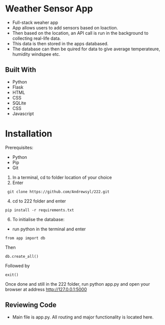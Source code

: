 # Weather Sensor App

- Full-stack weaher app
- App allows users to add sensors based on loaction.
- Then based on the location, an API call is run in the background to collecting real-life data.
- This data is then stored in the apps databased. 
- The database can then be quired for data to give average temperateure, humidity windspee etc.

##  Built With

* Python
* Flask
* HTML
* CSS
* SQLite
* CSS
* Javascript

# Installation

Prerequisites:

- Python
- Pip
- Git

1. In a terminal, cd to folder location of your choice
2. Enter 
 ```
  git clone https://github.com/Andrewsyl/222.git
  ```
4. cd to 222 folder and enter 
```
pip install -r requirements.txt
```
6. To initialise the database:

- run python in the terminal and enter 
```
from app import db
```
Then
```
db.create_all()
```
Followed by
```
exit()
```

Once done and still in the 222 folder, run python app.py and open your browser at address http://127.0.0.1:5000

## Reviewing Code

* Main file is app.py. All routing and major functionality is located here. 
